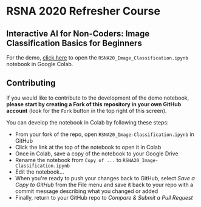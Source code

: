 # RSNA 2020 Refresher Course
## Interactive AI for Non-Coders: Image Classification Basics for Beginners
For the demo, [click here](https://colab.research.google.com/github/wfwiggins/RSNA-Image-AI-2020/blob/master/RSNA20_Image_Classification.ipynb) to open the `RSNA20_Image_Classification.ipynb` notebook in Google Colab.

## Contributing
If you would like to contribute to the development of the demo notebook, **please start by creating a Fork of this repository in your own GitHub account** (look for the `Fork` button in the top right of this screen).

You can develop the notebook in Colab by following these steps:
- From your fork of the repo, open `RSNA20_Image-Classification.ipynb` in GitHub
- Click the link at the top of the notebook to open it in Colab
- Once in Colab, save a copy of the notebook to your Google Drive
- Rename the notebook from `Copy of ...` to `RSNA20_Image-Classification.ipynb`
- Edit the notebook...
- When you're ready to push your changes back to GitHub, select *Save a Copy to GitHub* from the File menu and save it back to your repo with a commit message describing what you changed or added
- Finally, return to your GitHub repo to *Compare & Submit a Pull Request*
